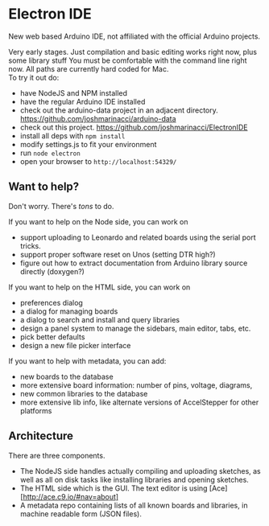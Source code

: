 Electron IDE
=========

New web based Arduino IDE, not affiliated with the official Arduino projects.

Very early stages. Just compilation and basic editing works right now, plus some library stuff You must
be comfortable with the command line right now. All paths are currently
hard coded for Mac.  
To try it out do:

* have NodeJS and NPM installed
* have the regular Arduino IDE installed
* check out the arduino-data project in an adjacent directory.  https://github.com/joshmarinacci/arduino-data
* check out this project. https://github.com/joshmarinacci/ElectronIDE
* install all deps with `npm install`
* modify settings.js to fit your environment
* run `node electron`
* open your browser to `http://localhost:54329/`


## Want to help?

Don't worry. There's *tons* to do.

If you want to help on the Node side, you can work on

* support uploading to Leonardo and related boards using the serial port tricks.
* support proper software reset on Unos (setting DTR high?)
* figure out how to extract documentation from Arduino library source directly (doxygen?)

If you want to help on the HTML side, you can work on

* preferences dialog
* a dialog for managing boards
* a dialog to search and install and query libraries
* design a panel system to manage the sidebars, main editor, tabs, etc.
* pick better defaults
* design a new file picker interface


If you want to help with metadata, you can add:

* new boards to the database
* more extensive board information: number of pins, voltage, diagrams,
* new common libraries to the database
* more extensive lib info, like alternate versions of AccelStepper for other platforms


## Architecture

There are three components.

* The NodeJS side handles actually compiling and uploading sketches,
as well as all on disk tasks like installing libraries and opening sketches.
* The HTML side which is the GUI. The text editor is using [Ace][http://ace.c9.io/#nav=about]
* A metadata repo containing lists of all known boards and libraries, in machine readable form (JSON files).
